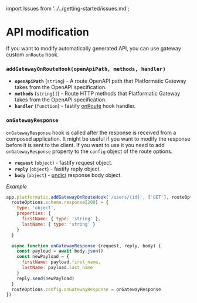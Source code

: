 import Issues from '../../getting-started/issues.md';

# API modification

If you want to modify automatically generated API, you can use gateway custom `onRoute` hook.

### `addGatewayOnRouteHook(openApiPath, methods, handler)`

- **`openApiPath`** (`string`) - A route OpenAPI path that Platformatic Gateway takes from the OpenAPI specification.
- **`methods`** (`string[]`) - Route HTTP methods that Platformatic Gateway takes from the OpenAPI specification.
- **`handler`** (`function`) - fastify [onRoute](https://www.fastify.io/docs/latest/Reference/Hooks/#onroute) hook handler.


### `onGatewayResponse`

`onGatewayResponse` hook is called after the response is received from a composed application.
It might be useful if you want to modify the response before it is sent to the client.
If you want to use it you need to add `onGatewayResponse` property to the `config` object of the route options.

- **`request`** (`object`) - fastify request object.
- **`reply`** (`object`) - fastify reply object.
- **`body`** (`object`) - [undici](https://undici.nodejs.org/) response body object.

_Example_

```js
app.platformatic.addGatewayOnRouteHook('/users/{id}', ['GET'], routeOptions => {
  routeOptions.schema.response[200] = {
    type: 'object',
    properties: {
      firstName: { type: 'string' },
      lastName: { type: 'string' }
    }
  }

  async function onGatewayResponse (request, reply, body) {
    const payload = await body.json()
    const newPayload = {
      firstName: payload.first_name,
      lastName: payload.last_name
    }
    reply.send(newPayload)
  }
  routeOptions.config.onGatewayResponse = onGatewayResponse
})
```

<Issues />
